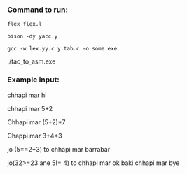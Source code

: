### Command to run:
```
flex flex.l
```
```
bison -dy yacc.y
```
```
gcc -w lex.yy.c y.tab.c -o some.exe
```
./tac_to_asm.exe

### Example input:

chhapi mar hi

chhapi mar 5+2

Chhapi mar (5+2)*7

Chappi mar 3+4*3

jo (5==2+3) to chhapi mar barrabar

jo(32>=23 ane 5!= 4) to chhapi mar ok baki chhapi mar bye
